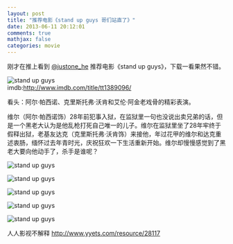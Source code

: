 ```yaml
---
layout: post
title: "推荐电影《stand up guys 哥们站直了》"
date: 2013-06-11 20:12:01
comments: true
mathjax: false
categories: movie
---
```

刚才在推上看到 [@justone_he](http://twitter.com/justone_he) 推荐电影《stand up guys》，下载一看果然不错。

![stand up guys](http://www.impawards.com/2012/posters/stand_up_guys_ver3.jpg)  
imdb:<http://www.imdb.com/title/tt1389096/>

看头：阿尔·帕西诺、克里斯托弗·沃肯和艾伦·阿金老戏骨的精彩表演。

维尔（阿尔·帕西诺饰）28年前犯事入狱，在监狱里一句也没说出卖兄弟的话，但是一个黑老大认为是他乱枪打死自己唯一的儿子。维尔在监狱里坐了28年牢终于假释出狱，老基友达克（克里斯托弗·沃肯饰）来接他，年过花甲的维尔和达克重述衷肠，缅怀过去年青时光，庆祝狂欢一下生活重新开始。维尔却慢慢感觉到了黑老大要向他动手了，杀手是谁呢？

<!-- more -->

![stand up guys](http://images.screenrush.co.uk/medias/nmedia/18/93/48/96/20259392.jpg)

![stand up guys](http://images.screenrush.co.uk/medias/nmedia/18/93/18/04/20240304.jpg)

![stand up guys](http://images.screenrush.co.uk/medias/nmedia/18/95/98/07/20483674.jpg)

![stand up guys](http://www.movie-moron.com/wp-content/gallery/review/stand-up-guys-review-2.jpg)

![stand up guys](http://uk.web.img2.acsta.net/medias/nmedia/18/95/98/07/20483671.jpg)

人人影视不解释 <http://www.yyets.com/resource/28117>
